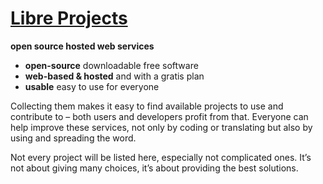 # [Libre Projects](http://libreprojects.net)
**open source hosted web services**

 * **open-source** downloadable free software
 * **web-based & hosted** and with a gratis plan
 * **usable** easy to use for everyone

Collecting them makes it  easy to find available projects to use and contribute to – both users and developers profit from that. Everyone can help improve these services, not only by coding or translating but also by using and spreading the word.

Not every project will be listed here, especially not complicated  ones. It’s not about giving many choices, it’s about providing the best solutions.
